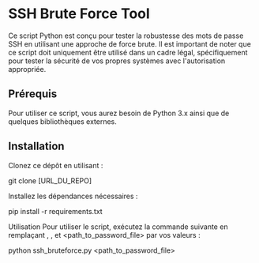 # SSH Brute Force Tool

Ce script Python est conçu pour tester la robustesse des mots de passe SSH en utilisant une approche de force brute. Il est important de noter que ce script doit uniquement être utilisé dans un cadre légal, spécifiquement pour tester la sécurité de vos propres systèmes avec l'autorisation appropriée.

## Prérequis

Pour utiliser ce script, vous aurez besoin de Python 3.x ainsi que de quelques bibliothèques externes.

## Installation

Clonez ce dépôt en utilisant :


git clone [URL_DU_REPO]

Installez les dépendances nécessaires :

pip install -r requirements.txt

Utilisation
Pour utiliser le script, exécutez la commande suivante en remplaçant <host>, <username>, et <path_to_password_file> par vos valeurs :

python ssh_bruteforce.py <host> <username> <path_to_password_file>
